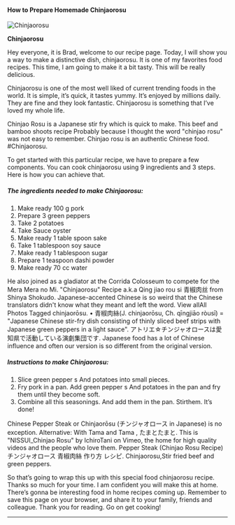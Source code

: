             

#### How to Prepare Homemade Chinjaorosu

![Chinjaorosu](https://img-global.cpcdn.com/recipes/2f9138a177c0c0e4/751x532cq70/chinjaorosu-recipe-main-photo.jpg)

**Chinjaorosu**

Hey everyone, it is Brad, welcome to our recipe page. Today, I will show you a way to make a distinctive dish, chinjaorosu. It is one of my favorites food recipes. This time, I am going to make it a bit tasty. This will be really delicious.

Chinjaorosu is one of the most well liked of current trending foods in the world. It is simple, it’s quick, it tastes yummy. It’s enjoyed by millions daily. They are fine and they look fantastic. Chinjaorosu is something that I’ve loved my whole life.

Chinjao Rosu is a Japanese stir fry which is quick to make. This beef and bamboo shoots recipe Probably because I thought the word "chinjao rosu" was not easy to remember. Chinjao rosu is an authentic Chinese food. #Chinjaorosu.

To get started with this particular recipe, we have to prepare a few components. You can cook chinjaorosu using 9 ingredients and 3 steps. Here is how you can achieve that.

##### The ingredients needed to make Chinjaorosu:

1.  Make ready 100 g pork
2.  Prepare 3 green peppers
3.  Take 2 potatoes
4.  Take Sauce oyster
5.  Make ready 1 table spoon sake
6.  Take 1 tablespoon soy sauce
7.  Make ready 1 tablespoon sugar
8.  Prepare 1 teaspoon dashi powder
9.  Make ready 70 cc water

He also joined as a gladiator at the Corrida Colosseum to compete for the Mera Mera no Mi. "Chinjaorosu" Recipe a.k.a Qing jiao rou si 青椒肉丝 from Shinya Shokudo. Japanese-accented Chinese is so weird that the Chinese translators didn't know what they meant and left the word. View allAll Photos Tagged chinjaorōsu. • 青椒肉絲(J. chinjaorōsu, Ch. qīngjiāo ròusī) = "Japanese Chinese stir-fry dish consisting of thinly sliced beef strips with Japanese green peppers in a light sauce". アトリエ☆チンジャオロースは愛知県で活動している演劇集団です. Japanese food has a lot of Chinese influence and often our version is so different from the original version.

##### Instructions to make Chinjaorosu:

1.  Slice green pepper s And potatoes into small pieces.
2.  Fry pork in a pan. Add green pepper s And potatoes in the pan and fry them until they become soft.
3.  Combine all this seasonings. And add them in the pan. Stirthem. It’s done!

Chinese Pepper Steak or Chinjaorōsu (チンジャオロース in Japanese) is no exception. Alternative: With Tama and Tama , たまとたまと. This is "NISSUI\_Chinjao Rosu" by IchiroTani on Vimeo, the home for high quality videos and the people who love them. Pepper Steak (Chinjao Rosu Recipe) チンジャオロース 青椒肉絲 作り方 レシピ. Chinjaorosu,Stir fried beef and green peppers.

So that’s going to wrap this up with this special food chinjaorosu recipe. Thanks so much for your time. I am confident you will make this at home. There’s gonna be interesting food in home recipes coming up. Remember to save this page on your browser, and share it to your family, friends and colleague. Thank you for reading. Go on get cooking!

* * *